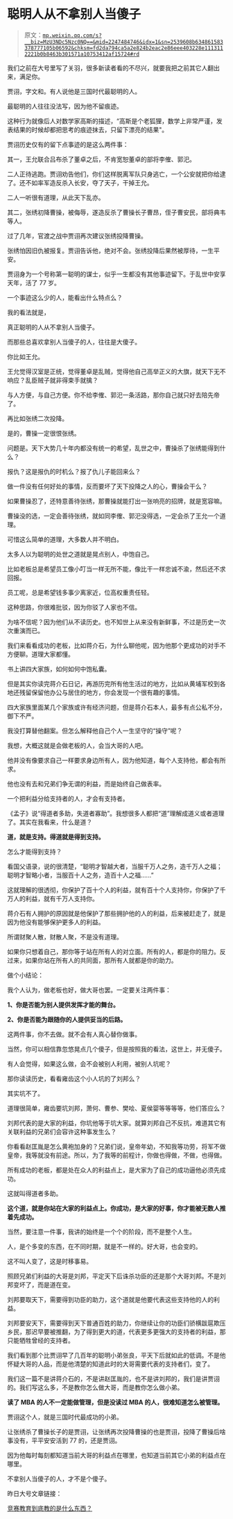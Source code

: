 # 聪明人从不拿别人当傻子

> 原文：[`mp.weixin.qq.com/s?__biz=MzU3NDc5Nzc0NQ==&mid=2247484746&idx=1&sn=2539608b634861583378777105b06592&chksm=fd2da794ca5a2e824b2eac2e86eee403228e1113112221b0b8463b301571a10753412af15724#rd`](http://mp.weixin.qq.com/s?__biz=MzU3NDc5Nzc0NQ==&mid=2247484746&idx=1&sn=2539608b634861583378777105b06592&chksm=fd2da794ca5a2e824b2eac2e86eee403228e1113112221b0b8463b301571a10753412af15724#rd)

我们之前在大号里写了关羽，很多新读者看的不尽兴，就要我把之前其它人翻出来，满足你。

贾诩，字文和。有人说他是三国时代最聪明的人。

最聪明的人往往没法写，因为他不留痕迹。

这种行为就像后人对数学家高斯的描述，“高斯是个老狐狸，数学上非常严谨，发表结果的时候却都把思考的痕迹抹去，只留下漂亮的结果"。 

贾诩历史仅有的留下点事迹的是这么两件事：

其一，王允联合吕布杀了董卓之后，不肯宽恕董卓的部将李傕、郭汜。

二人正待逃跑。贾诩劝告他们，你们这样脱离军队只身逃亡，一个公安就把你给逮了。还不如率军造反杀入长安，夺了天子，干掉王允。

二人一听很有道理，从此天下乱亦。

其二，张绣初降曹操，被侮辱，遂造反杀了曹操长子曹昂，侄子曹安民，部将典韦等人。

过了几年，官渡之战中贾诩再次建议张绣投降曹操。

张绣怕因旧仇被报复。贾诩告诉他，绝对不会。张绣投降后果然被厚待，一生平安。

贾诩身为一个号称第一聪明的谋士，似乎一生都没有其他事迹留下。于乱世中安享天年，活了 77 岁。

一个事迹这么少的人，能看出什么特点么？

我的看法就是，

真正聪明的人从不拿别人当傻子。

而那些总喜欢拿别人当傻子的人，往往是大傻子。

你比如王允。

王允觉得汉室是正统，觉得董卓是乱贼，觉得他自己高举正义的大旗，就天下无不响应？乱臣贼子就非得束手就擒？

与人方便，与自己方便。你不给李傕、郭汜一条活路，那你自己就只好去陪先帝了。

再比如张绣二次投降。

是的，曹操一定很恨张绣。

问题是。天下大势几十年内都没有统一的希望，乱世之中，曹操杀了张绣能得到什么？

报仇？这是报仇的时机么？报了仇儿子能回来么？

做一件没有任何好处的事情，反而要坏了天下投降之人的心，曹操会干么？

如果曹操忍了，还特意善待张绣，那曹操就能打出一张响亮的招牌，就是宽容嘛。 

曹操没的选，一定会善待张绣，就如同李傕、郭汜没得选，一定会杀了王允一个道理。

可惜这么简单的道理，大多数人并不明白。

太多人以为聪明的处世之道就是晃点别人，中饱自己。

比如老板总是希望员工像小叮当一样无所不能，像比干一样忠诚不渝，然后还不求回报。

员工呢，总是希望钱多事少离家近，位高权重责任轻。

这种思路，你很难批驳，因为你驳了人家也不信。

为啥不信呢？因为他们从不读历史。也不知世上从来没有新鲜事，不过是历史一次次重演而已。

我们来看看成功的老板，比如蒋介石，为什么聊他呢，因为他那个更成功的对手不方便聊。道理大家都懂。

书上讲四大家族，如何如何中饱私囊。

但是其实你读完蒋介石日记，再游历完所有他生活过的地方，比如从黄埔军校到各地还残留保留他办公与居住的地方，你会发现一个很有趣的事情。

四大家族里面某几个家族或许有经济问题，但是蒋介石本人，最多有点公私不分，御下不严。

我没打算替他翻案。但怎么解释他自己个人一生坚守的“操守”呢？

我想，大概这就是会做老板的人，会当大哥的人吧。

他并没有像要求自己一样要求身边所有人，因为他知道，每个人支持他，都会有所求。

他也没有去和兄弟们争无谓的利益，而是始终自己做表率。

一个把利益分给支持者的人，才会有支持者。

《孟子》说“得道者多助，失道者寡助”。我想很多人都把“道”理解成道义或者道理了。其实在我看来，什么是道？

**道，就是支持。得道就是得到支持。**

怎么才能得到支持？

看国父语录，说的很清楚，“聪明才智越大者，当服千万人之务，造千万人之福；聪明才智略小者，当服百十人之务，造百十人之福......” 

这就理解的很透彻，你保护了百十个人的利益，就有百十个人支持你，你保护了千万人的利益，就有千万人支持你。

蒋介石有人拥护的原因就是他保护了那些拥护他的人的利益，后来被赶走了，就是因为他没有能够保护更多人的利益。

所谓财聚人散，财散人聚，不是没有道理。

如果你只想着自己，那你等于站在所有人的对立面。所有的人，都是你的阻力。反过来，如果你站在所有人的共同面，那所有人就都是你的助力。

做个小结论：

我个人认为，做老板也好，做大哥也罢。一定要关注两件事：

**1、你是否能为别人提供发挥才能的舞台。** 

**2、你是否能为跟随你的人提供妥当的后路。**

这两件事，你不去做。就不会有人真心替你做事。

当然，你可以相信靠忽悠晃点几个傻子，但是按照我的看法，这世上，并无傻子。

有人会觉得，如果这么做，会不会被别人利用，被别人坑呢？ 

那你读读历史，看看雍齿这个小人坑的了刘邦么？

其实坑不了。

道理很简单，雍齿要坑刘邦，萧何、曹参、樊哙、夏侯婴等等等等，他们答应么？

刘邦代表的是大家的利益，你坑他等于坑大家。就算刘邦自己不反抗，难道其它有关联利益的兄弟们会容许这种事发生么？

你看看赵匡胤是怎么黄袍加身的？兄弟们说，皇帝年幼，不知我等功劳，将军不做皇帝，我等就没有前途。所以，为了我等的前程计，你做也得做，不做，也得做。

所有成功的老板，都是处在众人的利益点上，是大家为了自己的成功逼他必须先成功。

这就叫得道者多助。

**这个道，就是你站在大家的利益点上。你成功，是大家的好事，你才能被无数人推着先成功。**

当然，要注意一件事，我讲的始终是一个个的阶段，而不是整个人生。

人，是个多变的东西，在不同时期，就是不一样的。好大哥，也会变的。

这不叫人变了，这是时移事易。 

照顾兄弟们利益的大哥是刘邦，平定天下后诛杀功臣的还是那个大哥刘邦。不是刘邦变坏了，而是道在变。

刘邦要取天下，需要得到功臣的助力，这个道就是他要代表这些支持他的人的利益。

刘邦要安天下，需要得到天下普通百姓的助力，你继续让你的功臣们骄横跋扈欺压乡民，那迟早要被推翻，为了得到更大的道，代表更多更强大的支持者的利益，那只能牺牲曾经的支持者。

我们看到那个比贾诩早了几百年的聪明小弟张良，平天下后就如此的低调。不是他怀疑大哥的人品，而是他清楚的知道此时的大哥需要代表的支持者们，变了。

我们这一篇不是讲蒋介石的，不是讲赵匡胤的，也不是讲刘邦的，我们是讲贾诩的。我们写这么多，不是教你怎么做大哥，而是教你怎么做小弟。 

**读了 MBA 的人不一定能做管理，但是没读过 MBA 的人，很难知道怎么被管理。**

贾诩这个人，就是三国时代最成功的小弟。

让张绣杀了曹操长子的是贾诩，让张绣再次投降曹操的也是贾诩，投降了曹操后啥事没有，平平安安活到 77 的，还是贾诩。

因为他每时每刻都知道当前大哥的利益点在哪里，也知道当前其它小弟的利益点在哪里。

不拿别人当傻子的人，才不是个傻子。

昨日大号文章链接：

[竞赛教育到底教的是什么东西？](https://mp.weixin.qq.com/s?__biz=MzU0MjYwNDU2Mw==&mid=2247486514&idx=2&sn=12d664c51c8bb43da46bf9571353af36&chksm=fb19604ecc6ee958392923204a5016b7a0090d1b4cae72abc31109ba3eef557199a4a1b67185&token=1425727432&lang=zh_CN&scene=21#wechat_redirect)